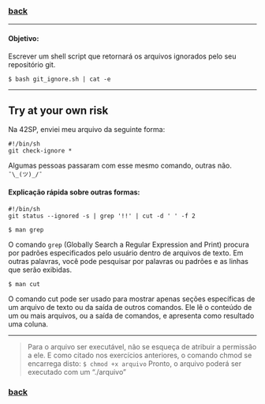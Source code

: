 ### [back](https://github.com/hana42/42piscine/tree/master/Shell00)

------------------------------------------
#### Objetivo:
Escrever um shell script que retornará os arquivos ignorados pelo seu repositório git.
```
$ bash git_ignore.sh | cat -e
```
-----------------------------------------
## Try at your own risk

Na 42SP, enviei meu arquivo da seguinte forma:
```
#!/bin/sh
git check-ignore *
```
Algumas pessoas passaram com esse mesmo comando, outras não. `¯\_(ツ)_/¯`

#### Explicação rápida sobre outras formas:

```
#!/bin/sh
git status --ignored -s | grep '!!' | cut -d ' ' -f 2
```

```
$ man grep
```
O comando `grep` (Globally Search a Regular Expression and Print) procura por padrões especificados pelo usuário dentro de arquivos de texto. Em outras palavras, você pode pesquisar por palavras ou padrões e as linhas que serão exibidas.

```
$ man cut
```
O comando cut pode ser usado para mostrar apenas seções específicas de um arquivo de texto ou da saída de outros comandos. Ele lê o conteúdo de um ou mais arquivos, ou a saída de comandos, e apresenta como resultado uma coluna.


------------------------------------------
> Para o arquivo ser executável, não se esqueça de atribuir a permissão a ele. E como citado nos exercícios anteriores, o comando chmod se encarrega disto:
`$ chmod +x arquivo`
Pronto, o arquivo poderá ser executado com um “./arquivo”

### [back](https://github.com/hana42/42piscine/tree/master/Shell00)
